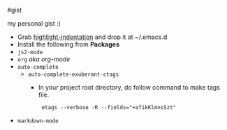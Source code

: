 #gist

my personal gist :)

- Grab [highlight-indentation][1] and drop it at ~/.emacs.d
- Install the following from **Packages**
 - `js2-mode`
 - `org` *aka org-mode*
 - `auto-complete`
   - `auto-complete-exuberant-ctags`
     - In your project root directory, do follow command to make tags file.

            etags --verbose -R --fields="+afikKlmnsSzt"

 - `markdown-mode`

  [1]: https://raw.githubusercontent.com/antonj/Highlight-Indentation-for-Emacs/master/highlight-indentation.el
